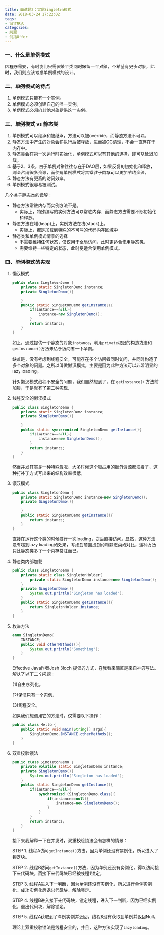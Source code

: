 ```yaml
---
title: 面试题2：实现Singleton模式
date: 2018-03-24 17:22:02
tags:
- 设计模式
categories:
- 刷题
- 剑指Offer
---
```


### 一、什么是单例模式

因程序需要，有时我们只需要某个类同时保留一个对象，不希望有更多对象，此时，我们则应该考虑单例模式的设计。

### 二、单例模式的特点

1. 单例模式只能有一个实例。
2. 单例模式必须创建自己的唯一实例。
3. 单例模式必须向其他对象提供这一实例。

### 三、单例模式 vs 静态类

1. 单例模式可以继承和被继承，方法可以被override，而静态方法不可以。
2. 静态方法中产生的对象会在执行后被释放，进而被GC清理，不会一直存在于内存中。
3. 静态类会在第一次运行时初始化，单例模式可以有其他的选择，即可以延迟加载。
4. 基于2、3条，由于单例对象往往存在于DAO层，如果反复的初始化和释放，则会占用很多资源，而使用单例模式将其常驻于内存可以更加节约资源。
5. 静态方法有更高的访问效率。
6. 单例模式很容易被测试。

几个关于静态类的误解：

+ 静态方法常驻内存而实例方法不是。
  + 实际上，特殊编写的实例方法可以常驻内存，而静态方法需要不断初始化和释放。
+ 静态方法在堆(heap)上，实例方法在栈(stack)上。
  + 实际上，都是加载到特殊的不可写的代码内存区域中
+ 静态类和单例模式情景的选择
  + 不需要维持任何状态，仅仅用于全局访问，此时更适合使用静态类。
  + 需要维持一些特定的状态，此时更适合使用单例模式。

### 四、单例模式的实现

1. 懒汉模式

   ```java
   public class SingletonDemo {
       private static SingletonDemo instance;
       private SingletonDemo(){

       }
       public static SingletonDemo getInstance(){
           if(instance==null){
               instance=new SingletonDemo();
           }
           return instance;
       }
   }
   ```

   如上，通过提供一个静态的对象`instance`，利用`private`权限的构造方法和`getInstance()`方法来给予访问者一个单例。

   缺点是，没有考虑到线程安全，可能存在多个访问者同时访问，并同时构造了多个对象的问题。之所以叫做懒汉模式，主要是因为此种方法可以非常明显的lazy loading。

   针对懒汉模式线程不安全的问题，我们自然想到了，在 `getInstance()` 方法前加锁，于是就有了第二种实现.

2. 线程安全的懒汉模式

   ```java
   public class SingletonDemo {
       private static SingletonDemo instance;
       private SingletonDemo(){

       }
       public static synchronized SingletonDemo getInstance(){
           if(instance==null){
               instance=new SingletonDemo();
           }
           return instance;
       }
   }
   ```

   然而并发其实是一种特殊情况，大多时候这个锁占用的额外资源都浪费了，这种打补丁方式写出来的结构效率很低。

3. 饿汉模式

   ```java
   public class SingletonDemo {
       private static SingletonDemo instance=new SingletonDemo();
       private SingletonDemo(){

       }
       public static SingletonDemo getInstance(){
           return instance;
       }
   }
   ```

   直接在运行这个类的时候进行一次loading，之后直接访问。显然，这种方法没有起到lazy loading的效果，考虑到前面提到的和静态类的对比，这种方法只比静态类多了一个内存常驻而已。

4. 静态类内部加载

   ```java
   public class SingletonDemo {
       private static class SingletonHolder{
           private static SingletonDemo instance=new SingletonDemo();
       }
       private SingletonDemo(){
           System.out.println("Singleton has loaded");
       }
       public static SingletonDemo getInstance(){
           return SingletonHolder.instance;
       }
   }
   ```

5. 枚举方法

   ```java
   enum SingletonDemo{
       INSTANCE;
       public void otherMethods(){
           System.out.println("Something");
       }
   }
   ```

   Effective Java作者Josh Bloch 提倡的方式，在我看来简直是来自神的写法。解决了以下三个问题：

   (1)自由序列化。

   (2)保证只有一个实例。

   (3)线程安全。

   如果我们想调用它的方法时，仅需要以下操作：

   ```java
   public class Hello {
       public static void main(String[] args){
           SingletonDemo.INSTANCE.otherMethods();
       }
   }
   ```

6. 双重校验锁法

   ```java 
   public class SingletonDemo {
       private volatile static SingletonDemo instance;
       private SingletonDemo(){
           System.out.println("Singleton has loaded");
       }
       public static SingletonDemo getInstance(){
           if(instance==null){
               synchronized (SingletonDemo.class){
                   if(instance==null){
                       instance=new SingletonDemo();
                   }
               }
           }
           return instance;
       }
   }
   ```

   接下来我解释一下在并发时，双重校验锁法会有怎样的情景：

   STEP 1. 线程A访问`getInstance()`方法，因为单例还没有实例化，所以进入了锁定块。

   STEP 2. 线程B访问`getInstance()`方法，因为单例还没有实例化，得以访问接下来代码块，而接下来代码块已经被线程1锁定。

   STEP 3. 线程A进入下一判断，因为单例还没有实例化，所以进行单例实例化，成功实例化后退出代码块，解除锁定。

   STEP 4. 线程B进入接下来代码块，锁定线程，进入下一判断，因为已经实例化，退出代码块，解除锁定。

   STEP 5. 线程A获取到了单例实例并返回，线程B没有获取到单例并返回Null。

   理论上双重校验锁法是线程安全的，并且，这种方法实现了`lazyloading`。
